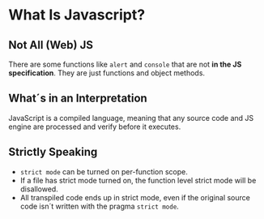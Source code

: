 
# What Is Javascript?

## Not All (Web) JS

There are some functions like `alert` and `console` that are not **in the JS specification**. They are just  functions and object methods.

## What´s in an Interpretation

JavaScript is a compiled language, meaning that any source code and JS engine are processed and verify before it executes.

## Strictly Speaking

- `strict mode` can be turned on per-function scope.
- If a file has strict mode turned on, the function level strict mode will be disallowed.
- All transpiled code ends up in strict mode, even if the original source code isn´t written with the pragma `strict mode`.
